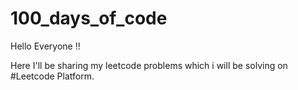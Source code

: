 # 100_days_of_code

Hello Everyone !!

Here I'll be sharing my leetcode problems which i will be solving on #Leetcode Platform.
